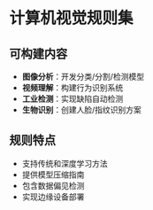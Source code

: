 # 计算机视觉规则集

## 可构建内容

* **图像分析**：开发分类/分割/检测模型
* **视频理解**：构建行为识别系统
* **工业检测**：实现缺陷自动检测
* **生物识别**：创建人脸/指纹识别方案

## 规则特点

- 支持传统和深度学习方法
- 提供模型压缩指南
- 包含数据偏见检测
- 实现边缘设备部署
